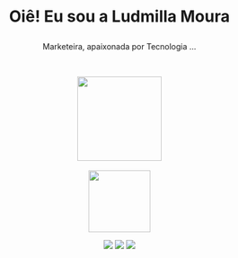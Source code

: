 <h1>
  <p align="center">
    Oiê! Eu sou a Ludmilla Moura 
  </p>
</h1>

<p align="center">
  Marketeira, apaixonada por Tecnologia ... 
</p>

<br>

<div> 
  <p align="center">
    <a href="https://github.com/Ludmourasa">
      <img height="150em" src="https://github-readme-stats.vercel.app/api?username=Ludmourasa&theme=rose_pine&show_icons=true"/>
  <br><br>
      <img height="110em" src="https://github-readme-stats.vercel.app/api/top-langs/?username=Ludmourasa&layout=compact&langs_count=8&theme=rose_pine"/>
  </p>
</div>

<div> 
  <p align="center">
	  <a href="https://instagram.com/lu.d.mi.ll.a" target="_blank">
		  <img src="https://img.shields.io/badge/-Instagram-%23E4405F?style=for-the-badge&logo=instagram&logoColor=white" target="_blank"></a> 
	  <a href = "mailto:ludmourasagmail.com">
		  <img src="https://img.shields.io/badge/-Gmail-%23333?style=for-the-badge&logo=gmail&logoColor=white" target="_blank"></a>
	  <a href="https://www.linkedin.com/in/ludmilla-moura/" target="_blank">
		  <img src="https://img.shields.io/badge/-LinkedIn-%230077B5?style=for-the-badge&logo=linkedin&logoColor=white" target="_blank"></a> 
  </p>                          
</div> 
